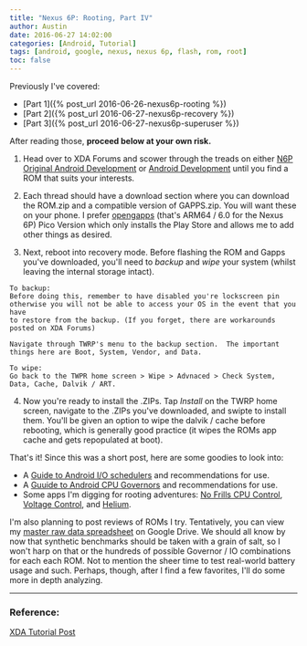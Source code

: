 ```yaml
---
title: "Nexus 6P: Rooting, Part IV"
author: Austin
date: 2016-06-27 14:02:00
categories: [Android, Tutorial]
tags: [android, google, nexus, nexus 6p, flash, rom, root]
toc: false
---
```


Previously I've covered:

* [Part 1]({% post_url 2016-06-26-nexus6p-rooting %})
* [Part 2]({% post_url 2016-06-27-nexus6p-recovery %})
* [Part 3]({% post_url 2016-06-27-nexus6p-superuser %})

After reading those, **proceed below at your own risk.**

1) Head over to XDA Forums and scower through the treads on either [N6P Original Android Development](http://forum.xda-developers.com/nexus-6p) or 
[Android Development](http://forum.xda-developers.com/nexus-6p/development) until 
you find a ROM that suits your interests.

2) Each thread should have a download section where you can download the 
ROM.zip and a compatible version of GAPPS.zip.  You will want these on 
your phone.  I prefer [opengapps](https://opengapps.org) (that's ARM64 / 6.0 for the Nexus 6P) Pico Version which only installs the Play Store 
and allows me to add other things as desired.

3) Next, reboot into recovery mode.  Before flashing the ROM and Gapps you've downloaded, you'll need to *backup* and *wipe* your system 
(whilst leaving the internal storage intact).

```
To backup:
Before doing this, remember to have disabled you're lockscreen pin otherwise you will not be able to access your OS in the event that you have 
to restore from the backup. (If you forget, there are workarounds posted on XDA Forums)

Navigate through TWRP's menu to the backup section.  The important things here are Boot, System, Vendor, and Data.
```

```
To wipe:
Go back to the TWPR home screen > Wipe > Advnaced > Check System, Data, Cache, Dalvik / ART.
```

4) Now you're ready to install the .ZIPs.  Tap *Install* on the TWRP home 
screen, navigate to the .ZIPs you've downloaded, and swipte to install 
them.  You'll be given an option to wipe the dalvik / cache before 
rebooting, which is generally good practice (it wipes the ROMs app cache 
and gets repopulated at boot).

That's it!  Since this was a short post, here are some goodies to look 
into:

* A [Guide to Android I/O schedulers](https://androidmodguide.blogspot.com/p/io-schedulers.html) and recommendations for use.
* A [Guuide to Android CPU Governors](https://androidmodguide.blogspot.com/p/blog-page.html) and recommendations for use.
* Some apps I'm digging for rooting adventures:  [No Frills CPU Control](https://play.google.com/store/apps/details?id=it.sineo.android.noFrillsCPU), [Voltage Control](https://play.google.com/store/apps/details?id=com.darekxan.voltagecontrol), and [Helium](https://play.google.com/store/search?q=helium). 

I'm also planning to post reviews of ROMs I try.  Tentatively, you can view my [master raw data spreadsheet](https://docs.google.com/spreadsheets/d/1KmZNyyYLXeVFufpmpVK-hl0sieGGy3hC5bjhIXYLU_A/edit?usp=sharing) on Google Drive.  We should all know by now that synthetic benchmarks should be taken with a grain of salt, so I won't harp on that or the hundreds of possible Governor / IO combinations for each each ROM.  Not to mention the sheer time to test real-world battery usage and such.  Perhaps, though, after I find a few favorites, I'll do some more in depth analyzing.

---

### Reference:

[XDA Tutorial Post](http://forum.xda-developers.com/showpost.php?p=62924118&postcount=2)

